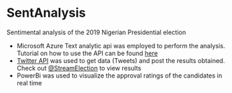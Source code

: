 # SentAnalysis
Sentimental analysis of the 2019 Nigerian Presidential election

- Microsoft Azure Text analytic api was employed to perform the analysis. Tutorial on how to use the API can be found [here](https://docs.microsoft.com/en-us/azure/cognitive-services/text-analytics/quickstarts/python#SentimentAnalysis) 
- [Twitter API](https://developer.twitter.com/en/docs/tweets/post-and-engage/api-reference/post-statuses-update) was used to get data (Tweets) and post the results obtained. Check out [@StreamElection](https://twitter.com/StreamElection) to view results
- PowerBi was used to visualize the approval ratings of the candidates in real time
